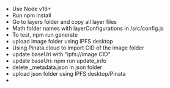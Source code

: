 - Use Node v16+
- Run npm install
- Go to layers folder and copy all layer files
- Math folder names with layerConfigurations in /src/config.js
- To test,  npm run generate
- upload image folder using IPFS desktop
- Using Pinata.cloud to import CID of the image folder
- update baseUri with "ipfs://image CID"
- update baseUri: npm run update_info
- delete _metadata.json in json folder
- upload json folder using IPFS desktop/Pinata
- 
